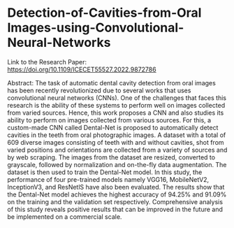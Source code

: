 # Detection-of-Cavities-from-Oral Images-using-Convolutional-Neural-Networks

Link to the Research Paper:
https://doi.org/10.1109/ICECET55527.2022.9872786

Abstract:
The task of automatic dental cavity detection from oral images has been recently revolutionized due to several works that uses convolutional neural networks (CNNs). One of the challenges that faces this research is the ability of these systems to perform well on images collected from varied sources. Hence, this work proposes a CNN and also studies its ability to perform on images collected from various sources. For this, a custom-made CNN called Dental-Net is proposed to automatically detect cavities in the teeth from oral photographic images. A dataset with a total of 609 diverse images consisting of teeth with and without cavities, shot from varied positions and orientations are collected from a variety of sources and by web scraping. The images from the dataset are resized, converted to grayscale, followed by normalization and on-the-fly data augmentation. The dataset is then used to train the Dental-Net model. In this study, the performance of four pre-trained models namely VGG16, MobileNetV2, InceptionV3, and ResNetlS have also been evaluated. The results show that the Dental-Net model achieves the highest accuracy of 94.25% and 91.09% on the training and the validation set respectively. Comprehensive analysis of this study reveals positive results that can be improved in the future and be implemented on a commercial scale.
